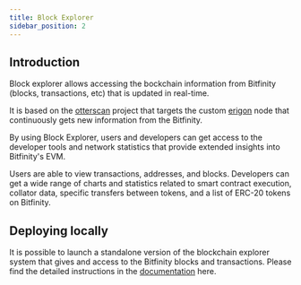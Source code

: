 ```yaml
---
title: Block Explorer
sidebar_position: 2
---
```


## Introduction

Block explorer allows accessing the bockchain information from Bitfinity (blocks, transactions, etc) that is updated in real-time.

It is based on the [otterscan](https://github.com/wmitsuda/otterscan) project that targets the custom [erigon](https://github.com/ledgerwatch/erigon) node that continuously gets new information from the Bitfinity.

By using Block Explorer, users and developers can get access to the developer tools and network statistics that provide
extended insights into Bitfinity's EVM.

Users are able to view transactions, addresses, and blocks.
Developers can get a wide range of charts and statistics related to smart contract execution,
collator data, specific transfers between tokens, and a list of ERC-20 tokens on Bitfinity.

## Deploying locally

It is possible to launch a standalone version of the blockchain explorer system that gives and access to the Bitfinity blocks and transactions. Please find the detailed instructions in the [documentation](https://github.com/infinity-swap/erigon/tree/EPROD-178_implement_block_importer/cmd/blockimporter/Readme.md) here.
